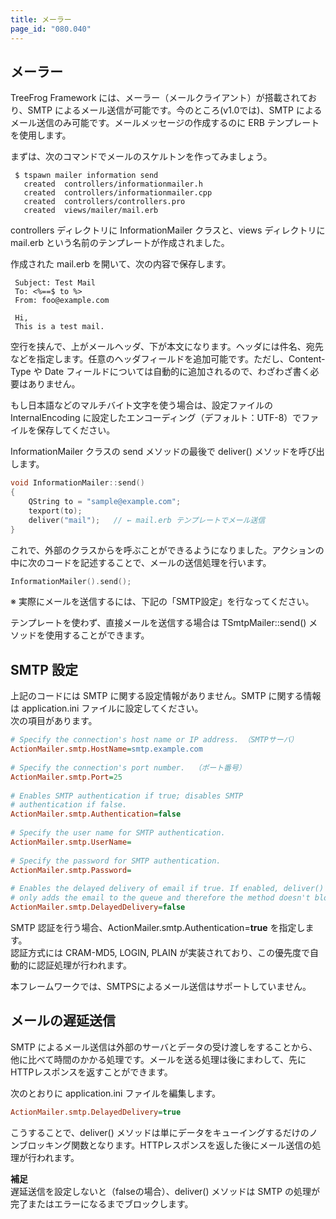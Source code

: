```yaml
---
title: メーラー
page_id: "080.040"
---
```


## メーラー

TreeFrog Framework には、メーラー（メールクライアント）が搭載されており、SMTP によるメール送信が可能です。今のところ(v1.0では)、SMTP によるメール送信のみ可能です。メールメッセージの作成するのに ERB テンプレートを使用します。

まずは、次のコマンドでメールのスケルトンを作ってみましょう。

```
 $ tspawn mailer information send
   created  controllers/informationmailer.h
   created  controllers/informationmailer.cpp
   created  controllers/controllers.pro
   created  views/mailer/mail.erb
```
 
controllers ディレクトリに InformationMailer クラスと、views ディレクトリに mail.erb という名前のテンプレートが作成されました。

作成された mail.erb を開いて、次の内容で保存します。

```
 Subject: Test Mail
 To: <%==$ to %>
 From: foo@example.com
   
 Hi,
 This is a test mail.
```
 
空行を挟んで、上がメールヘッダ、下が本文になります。ヘッダには件名、宛先などを指定します。任意のヘッダフィールドを追加可能です。ただし、Content-Type や Date フィールドについては自動的に追加されるので、わざわざ書く必要はありません。

もし日本語などのマルチバイト文字を使う場合は、設定ファイルの InternalEncoding に設定したエンコーディング（デフォルト：UTF-8）でファイルを保存してください。
  
InformationMailer クラスの send メソッドの最後で deliver() メソッドを呼び出します。

```c++
void InformationMailer::send()
{
    QString to = "sample@example.com";
    texport(to);
    deliver("mail");   // ← mail.erb テンプレートでメール送信
}
```

これで、外部のクラスからを呼ぶことができるようになりました。アクションの中に次のコードを記述することで、メールの送信処理を行います。

```c++
InformationMailer().send();
```

※ 実際にメールを送信するには、下記の「SMTP設定」を行なってください。
  
テンプレートを使わず、直接メールを送信する場合は TSmtpMailer::send() メソッドを使用することができます。
 
## SMTP 設定

上記のコードには SMTP に関する設定情報がありません。SMTP に関する情報は application.ini ファイルに設定してください。<br>
次の項目があります。

```ini
# Specify the connection's host name or IP address. （SMTPサーバ）
ActionMailer.smtp.HostName=smtp.example.com
 
# Specify the connection's port number.  （ポート番号）
ActionMailer.smtp.Port=25
  
# Enables SMTP authentication if true; disables SMTP
# authentication if false.
ActionMailer.smtp.Authentication=false
  
# Specify the user name for SMTP authentication.
ActionMailer.smtp.UserName=
  
# Specify the password for SMTP authentication.
ActionMailer.smtp.Password=
  
# Enables the delayed delivery of email if true. If enabled, deliver() method
# only adds the email to the queue and therefore the method doesn't block.
ActionMailer.smtp.DelayedDelivery=false
```

SMTP 認証を行う場合、ActionMailer.smtp.Authentication=**true** を指定します。<br>
認証方式には CRAM-MD5, LOGIN, PLAIN が実装されており、この優先度で自動的に認証処理が行われます。

本フレームワークでは、SMTPSによるメール送信はサポートしていません。
 
## メールの遅延送信

SMTP によるメール送信は外部のサーバとデータの受け渡しをすることから、他に比べて時間のかかる処理です。メールを送る処理は後にまわして、先にHTTPレスポンスを返すことができます。

次のとおりに application.ini ファイルを編集します。

```ini
ActionMailer.smtp.DelayedDelivery=true
```

こうすることで、deliver() メソッドは単にデータをキューイングするだけのノンブロッキング関数となります。HTTPレスポンスを返した後にメール送信の処理が行われます。

**補足**<br>
遅延送信を設定しないと（falseの場合）、deliver() メソッドは SMTP の処理が完了またはエラーになるまでブロックします。